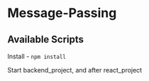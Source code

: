# Message-Passing

## Available Scripts

Install - `npm install`

Start backend_project, and after react_project
